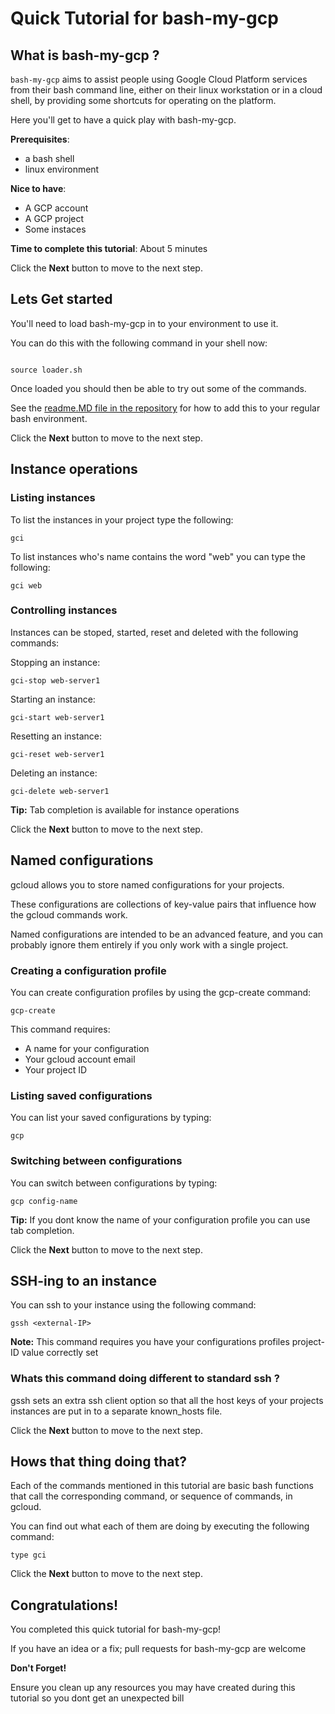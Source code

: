 
<walkthrough-author author="mcrmonkey" repositoryUrl="https://github.com/mcrmonkey/bash-my-gcp"></walkthrough-author>
# Quick Tutorial for bash-my-gcp

## What is bash-my-gcp ?

`bash-my-gcp` aims to assist people using Google Cloud Platform services from their bash command line, either on their linux workstation or in a cloud shell, by providing some shortcuts for operating on the platform.


Here you'll get to have a quick play with bash-my-gcp.


**Prerequisites**:
 - a bash shell
 - linux environment

**Nice to have**:
 - A GCP account
 - A GCP project
 - Some instaces


**Time to complete this tutorial**: About 5 minutes





<walkthrough-footnote></walkthrough-footnote>

Click the **Next** button to move to the next step.

## Lets Get started

You'll need to load bash-my-gcp in to your environment to use it.


You can do this with the following command in your shell now:

```shell

source loader.sh

```



Once loaded you should then be able to try out some of the commands.


See the [readme.MD file in the repository](https://github.com/mcrmonkey/bash-my-gcp/readme.MD) for how to add this to your regular bash environment.



<walkthrough-footnote></walkthrough-footnote>

Click the **Next** button to move to the next step.

## Instance operations

### Listing instances

To list the instances in your project type the following:

```shell
gci
```

To list instances who's name contains the word "web" you can type the following:

```shell
gci web
```

### Controlling instances

Instances can be stoped, started, reset and deleted with the following commands:


Stopping an instance:

```shell
gci-stop web-server1
```

Starting an instance:

```shell
gci-start web-server1
```


Resetting an instance:

```shell
gci-reset web-server1
```


Deleting an instance:

```shell
gci-delete web-server1
```




**Tip:** Tab completion is available for instance operations



<walkthrough-footnote></walkthrough-footnote>

Click the **Next** button to move to the next step.

## Named configurations

gcloud allows you to store named configurations for your projects.

These configurations are collections of key-value pairs that influence how the gcloud commands work.

Named configurations are intended to be an advanced feature, and you can probably ignore them entirely if you only work with a single project.

### Creating a configuration profile

You can create configuration profiles by using the gcp-create command:

```shell
gcp-create
```

This command requires:
 * A name for your configuration
 * Your gcloud account email
 * Your project ID


### Listing saved configurations

You can list your saved configurations by typing:


```shell
gcp
```
### Switching between configurations

You can switch between configurations by typing:

```shell
gcp config-name
```

**Tip:** If you dont know the name of your configuration profile you can use tab completion.


<walkthrough-footnote></walkthrough-footnote>

Click the **Next** button to move to the next step.

## SSH-ing to an instance

You can ssh to your instance using the following command:

```shell
gssh <external-IP>
```

**Note:** This command requires you have your configurations profiles project-ID value correctly set

### Whats this command doing different to standard ssh ?

gssh sets an extra ssh client option so that all the host keys of your projects instances are put in to a separate known_hosts file.


<walkthrough-footnote></walkthrough-footnote>

Click the **Next** button to move to the next step.

## Hows that thing doing that?

Each of the commands mentioned in this tutorial are basic bash functions that
call the corresponding command, or sequence of commands, in gcloud.

You can find out what each of them are doing by executing the following command:

```shell
type gci
```




<walkthrough-footnote></walkthrough-footnote>

Click the **Next** button to move to the next step.

## Congratulations!

<walkthrough-conclusion-trophy></walkthrough-conclusion-trophy>

You completed this quick tutorial for bash-my-gcp!


If you have an idea or a fix; pull requests for bash-my-gcp are welcome



<walkthrough-footnote></walkthrough-footnote>
<walkthrough-notification-menu-icon></walkthrough-notification-menu-icon> **Don't Forget!**


Ensure you clean up any resources you may have created during this tutorial so you dont get an unexpected bill


